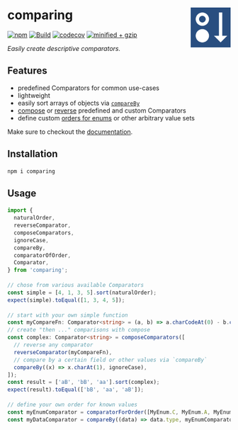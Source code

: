 # comparing <a href="https://www.github.com/JanMalch/comparing"><img src="https://raw.githubusercontent.com/JanMalch/comparing/master/.github/assets/logo.png" width="90" height="90" align="right"></a>

[![npm](https://img.shields.io/npm/v/comparing)][npm-url]
[![Build](https://github.com/JanMalch/comparing/workflows/Build/badge.svg)][build-url]
[![codecov](https://codecov.io/gh/JanMalch/comparing/branch/master/graph/badge.svg)][codecov-url]
[![minified + gzip](https://badgen.net/bundlephobia/minzip/comparing)][bundlephobia-url]

<i>Easily create descriptive comparators.</i>

## Features

- predefined Comparators for common use-cases
- lightweight
- easily sort arrays of objects via [`compareBy`](http://janmalch.github.io/comparing/#compareby)
- [compose](http://janmalch.github.io/comparing/#composecomparators) or [reverse](http://janmalch.github.io/comparing/#reversecomparator) predefined and custom Comparators
- define custom [orders for enums](http://janmalch.github.io/comparing/#comparatorfororder) or other arbitrary value sets

Make sure to checkout the [documentation][docs-url].

## Installation

```bash
npm i comparing
```

## Usage

```typescript
import {
  naturalOrder,
  reverseComparator,
  composeComparators,
  ignoreCase,
  compareBy,
  comparatorOfOrder,
  Comparator,
} from 'comparing';

// chose from various available Comparators
const simple = [4, 1, 3, 5].sort(naturalOrder);
expect(simple).toEqual([1, 3, 4, 5]);

// start with your own simple function
const myCompareFn: Comparator<string> = (a, b) => a.charCodeAt(0) - b.charCodeAt(0);
// create "then ..." comparisons with compose
const complex: Comparator<string> = composeComparators([
  // reverse any comparator
  reverseComparator(myCompareFn),
  // compare by a certain field or other values via `compareBy`
  compareBy((x) => x.charAt(1), ignoreCase),
]);
const result = ['aB', 'bB', 'aa'].sort(complex);
expect(result).toEqual(['bB', 'aa', 'aB']);

// define your own order for known values
const myEnumComparator = comparatorForOrder([MyEnum.C, MyEnum.A, MyEnum.B]);
const myDataComparator = compareBy((data) => data.type, myEnumComparator);
```

[docs-url]: https://janmalch.github.io/comparing/
[npm-url]: https://www.npmjs.com/package/comparing
[build-url]: https://github.com/JanMalch/comparing/actions?query=workflow%3ABuild
[codecov-url]: https://codecov.io/gh/JanMalch/comparing
[bundlephobia-url]: https://bundlephobia.com/result?p=comparing

